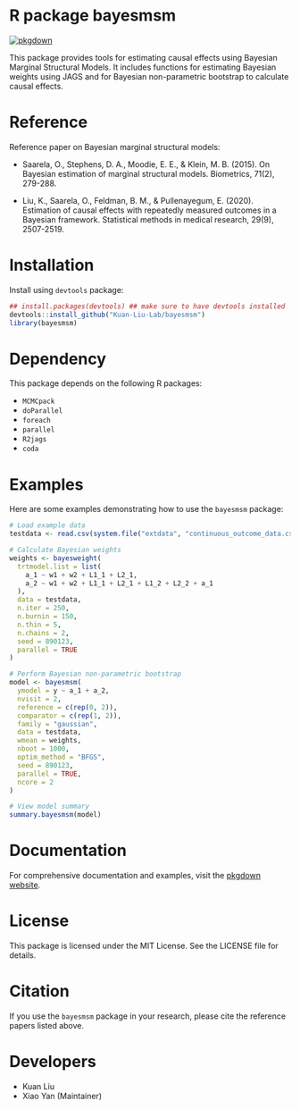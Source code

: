 # R package bayesmsm

[![pkgdown](https://img.shields.io/badge/pkgdown--blue)](https://kuan-liu-lab.github.io/bayesmsm/)

This package provides tools for estimating causal effects using Bayesian Marginal Structural Models. It includes functions for estimating Bayesian weights using JAGS and for Bayesian non-parametric bootstrap to calculate causal effects.


# Reference

Reference paper on Bayesian marginal structural models:

-  Saarela, O., Stephens, D. A., Moodie, E. E., & Klein, M. B. (2015). On Bayesian estimation of marginal structural models. Biometrics, 71(2), 279-288.

-  Liu, K., Saarela, O., Feldman, B. M., & Pullenayegum, E. (2020). Estimation of causal effects with repeatedly measured outcomes in a Bayesian framework. Statistical methods in medical research, 29(9), 2507-2519.


# Installation

Install using `devtools` package:

```r
## install.packages(devtools) ## make sure to have devtools installed 
devtools::install_github("Kuan-Liu-Lab/bayesmsm")
library(bayesmsm)
```

# Dependency

This package depends on the following R packages:
-  `MCMCpack`
-  `doParallel`
-  `foreach`
-  `parallel`
-  `R2jags`
-  `coda`


# Examples

Here are some examples demonstrating how to use the `bayesmsm` package:

```r
# Load example data
testdata <- read.csv(system.file("extdata", "continuous_outcome_data.csv", package = "bayesmsm"))

# Calculate Bayesian weights
weights <- bayesweight(
  trtmodel.list = list(
    a_1 ~ w1 + w2 + L1_1 + L2_1,
    a_2 ~ w1 + w2 + L1_1 + L2_1 + L1_2 + L2_2 + a_1
  ),
  data = testdata,
  n.iter = 250,
  n.burnin = 150,
  n.thin = 5,
  n.chains = 2,
  seed = 890123,
  parallel = TRUE
)

# Perform Bayesian non-parametric bootstrap
model <- bayesmsm(
  ymodel = y ~ a_1 + a_2,
  nvisit = 2,
  reference = c(rep(0, 2)),
  comparator = c(rep(1, 2)),
  family = "gaussian",
  data = testdata,
  wmean = weights,
  nboot = 1000,
  optim_method = "BFGS",
  seed = 890123,
  parallel = TRUE,
  ncore = 2
)

# View model summary
summary.bayesmsm(model)
```


# Documentation

For comprehensive documentation and examples, visit the [pkgdown website](https://Kuan-Liu-Lab.github.io/bayesmsm/).


# License

This package is licensed under the MIT License. See the LICENSE file for details.


# Citation

If you use the `bayesmsm` package in your research, please cite the reference papers listed above.


# Developers

-  Kuan Liu
-  Xiao Yan (Maintainer)
